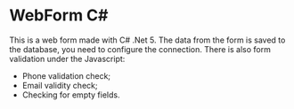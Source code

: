 # WebForm C#

This is a web form made with C# .Net 5. The data from the form is saved to the database, you need to configure the connection.
There is also form validation under the Javascript:
* Phone validation check;
* Email validity check;
* Checking for empty fields.
